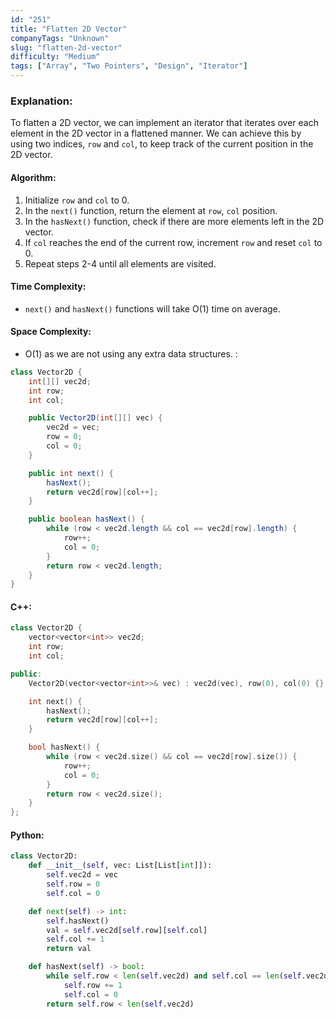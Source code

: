 ```yaml
---
id: "251"
title: "Flatten 2D Vector"
companyTags: "Unknown"
slug: "flatten-2d-vector"
difficulty: "Medium"
tags: ["Array", "Two Pointers", "Design", "Iterator"]
---
```


### Explanation:

To flatten a 2D vector, we can implement an iterator that iterates over each element in the 2D vector in a flattened manner. We can achieve this by using two indices, `row` and `col`, to keep track of the current position in the 2D vector.

#### Algorithm:
1. Initialize `row` and `col` to 0.
2. In the `next()` function, return the element at `row`, `col` position.
3. In the `hasNext()` function, check if there are more elements left in the 2D vector.
4. If `col` reaches the end of the current row, increment `row` and reset `col` to 0.
5. Repeat steps 2-4 until all elements are visited.

#### Time Complexity:
- `next()` and `hasNext()` functions will take O(1) time on average.

#### Space Complexity:
- O(1) as we are not using any extra data structures.
:
```java
class Vector2D {
    int[][] vec2d;
    int row;
    int col;

    public Vector2D(int[][] vec) {
        vec2d = vec;
        row = 0;
        col = 0;
    }

    public int next() {
        hasNext();
        return vec2d[row][col++];
    }

    public boolean hasNext() {
        while (row < vec2d.length && col == vec2d[row].length) {
            row++;
            col = 0;
        }
        return row < vec2d.length;
    }
}
```

#### C++:
```cpp
class Vector2D {
    vector<vector<int>> vec2d;
    int row;
    int col;

public:
    Vector2D(vector<vector<int>>& vec) : vec2d(vec), row(0), col(0) {}

    int next() {
        hasNext();
        return vec2d[row][col++];
    }

    bool hasNext() {
        while (row < vec2d.size() && col == vec2d[row].size()) {
            row++;
            col = 0;
        }
        return row < vec2d.size();
    }
};
```

#### Python:
```python
class Vector2D:
    def __init__(self, vec: List[List[int]]):
        self.vec2d = vec
        self.row = 0
        self.col = 0

    def next(self) -> int:
        self.hasNext()
        val = self.vec2d[self.row][self.col]
        self.col += 1
        return val

    def hasNext(self) -> bool:
        while self.row < len(self.vec2d) and self.col == len(self.vec2d[self.row]):
            self.row += 1
            self.col = 0
        return self.row < len(self.vec2d)
```